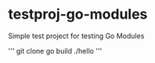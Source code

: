 # testproj-go-modules
Simple test project for testing Go Modules

'''
git clone <url>
go build
./hello
'''
